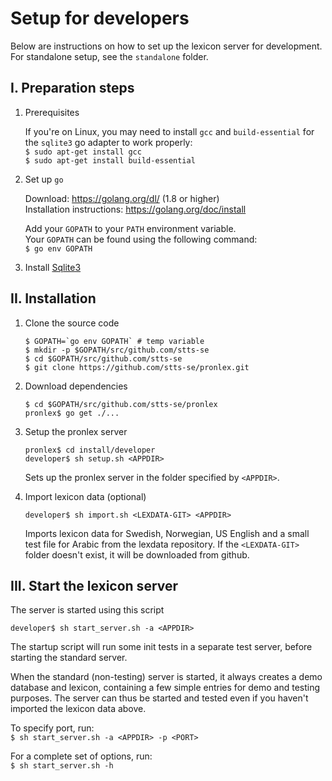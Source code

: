 # Setup for developers

Below are instructions on how to set up the lexicon server for development. For standalone setup, see the `standalone` folder.

## I. Preparation steps

1. Prerequisites

     If you're on Linux, you may need to install `gcc` and `build-essential` for the `sqlite3` go adapter to work properly:   
     `$ sudo apt-get install gcc`   
     `$ sudo apt-get install build-essential`

2. Set up `go`

     Download: https://golang.org/dl/ (1.8 or higher)   
     Installation instructions: https://golang.org/doc/install             

     Add your `GOPATH` to your `PATH` environment variable.    
     Your `GOPATH` can be found using the following command:    
     `$ go env GOPATH`

3. Install [Sqlite3](https://www.sqlite.org/)



## II. Installation

1. Clone the source code

   ``$ GOPATH=`go env GOPATH` # temp variable``   
   `$ mkdir -p $GOPATH/src/github.com/stts-se`   
   `$ cd $GOPATH/src/github.com/stts-se`   
   `$ git clone https://github.com/stts-se/pronlex.git`


2. Download dependencies
   
   `$ cd $GOPATH/src/github.com/stts-se/pronlex`   
   `pronlex$ go get ./...`


3. Setup the pronlex server

   `pronlex$ cd install/developer`   
   `developer$ sh setup.sh <APPDIR>`

   Sets up the pronlex server in the folder specified by `<APPDIR>`.


4. Import lexicon data (optional)

   `developer$ sh import.sh <LEXDATA-GIT> <APPDIR>`   

   Imports lexicon data for Swedish, Norwegian, US English and a small test file for Arabic from the lexdata repository.
If the `<LEXDATA-GIT>` folder doesn't exist, it will be downloaded from github.


## III. Start the lexicon server

The server is started using this script

`developer$ sh start_server.sh -a <APPDIR>`

The startup script will run some init tests in a separate test server, before starting the standard server.

When the standard (non-testing) server is started, it always creates a demo database and lexicon, containing a few simple entries for demo and testing purposes. The server can thus be started and tested even if you haven't imported the lexicon data above.

To specify port, run:   
`$ sh start_server.sh -a <APPDIR> -p <PORT>`


For a complete set of options, run:  
`$ sh start_server.sh -h`

